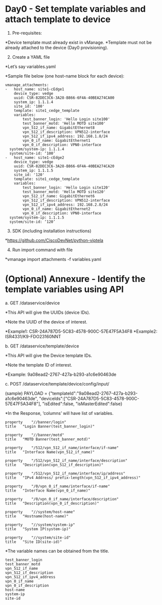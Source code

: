 # Day0 - Set template variables and attach template to device


1.	Pre-requisites:

*Device template must already exist in vManage.
*Template must not be already attached to the device (Day0 provisioning).


2.	Create a YAML file 

*Let’s say variables.yaml

*Sample file below (one host-name block for each device):

    vmanage_attachments:
    -   host_name: site1-cEdge1
        device_type: vedge
        uuid: CSR-82DEC3C6-3A28-B866-6F4A-40BEA274CA00
        system_ip: 1.1.1.4
        site_id: '100'
        template: site1_cedge_template
        variables:
            test_banner_login: 'Hello Login site100'
            test_banner_motd: 'Hello MOTD site100'
            vpn_512_if_name: GigabitEthernet8
            vpn_512_if_description: VPN512-interface
            vpn_512_if_ipv4_address: 192.168.1.8/24
            vpn_0_if_name: GigabitEthernet1
            vpn_0_if_description: VPN0-interface
      system/system-ip: 1.1.1.4
      system/site-id: ‘100’
    -   host_name: site1-cEdge2
        device_type: vedge
        uuid: CSR-82DEC3C6-3A28-B866-6F4A-40BEA274CA20
        system_ip: 1.1.1.5
        site_id: '120'
        template: site1_cedge_template
        variables:
            test_banner_login: 'Hello Login site120'
            test_banner_motd: 'Hello MOTD site120'
            vpn_512_if_name: GigabitEthernet6
            vpn_512_if_description: VPN512-interface
            vpn_512_if_ipv4_address: 192.168.2.8/24
            vpn_0_if_name: GigabitEthernet2
            vpn_0_if_description: VPN0-interface
      system/system-ip: 1.1.1.5
      system/site-id: ‘120’



3.	SDK (including installation instructions)

*https://github.com/CiscoDevNet/python-viptela


4.	Run import command with file 

*vmanage import attachments -f variables.yaml



# (Optional) Annexure - Identify the template variables using API


a.	GET
/dataservice/device

*This API will give the UUIDs (device IDs).

*Note the UUID of the device of interest.

*Example1: CSR-24A787D5-5C83-4578-900C-57E47F5A34F8
*Example2: ISR4331/K9-FDO23160NNT


b.	GET
/dataservice/template/device

*This API will give the Device template IDs.

*Note the template ID of interest.

*Example: 9a08ead2-2767-427a-b293-a1c6e90463de


c.	POST
/dataservice/template/device/config/input/

(sample) 
PAYLOAD = 
{"templateId":"9a08ead2-2767-427a-b293-a1c6e90463de",
  "deviceIds":["CSR-24A787D5-5C83-4578-900C-57E47F5A34F8"],
  "isEdited":false,
  "isMasterEdited":false}


*In the Response, ‘columns’ will have list of variables.


    property	"//banner/login"
    title	"Login Banner(test_banner_login)"

    property	"//banner/motd"
    title	"MOTD Banner(test_banner_motd)"

    property	"/512/vpn_512_if_name/interface/if-name"
    title	"Interface Name(vpn_512_if_name)"

    property	"/512/vpn_512_if_name/interface/description"
    title	"Description(vpn_512_if_description)"

    property	"/512/vpn_512_if_name/interface/ip/address"
    title	"IPv4 Address/ prefix-length(vpn_512_if_ipv4_address)"

    property	"/0/vpn_0_if_name/interface/if-name"
    title	"Interface Name(vpn_0_if_name)"

    property	"/0/vpn_0_if_name/interface/description"
    title	"Description(vpn_0_if_description)"

    property	"//system/host-name"
    title	"Hostname(host-name)"

    property	"//system/system-ip"
    title	"System IP(system-ip)"

    property	"//system/site-id"
    title	"Site ID(site-id)"


*The variable names can be obtained from the title.

    test_banner_login
    test_banner_motd
    vpn_512_if_name
    vpn_512_if_description
    vpn_512_if_ipv4_address
    vpn_0_if_name
    vpn_0_if_description
    host-name
    system-ip
    site-id
